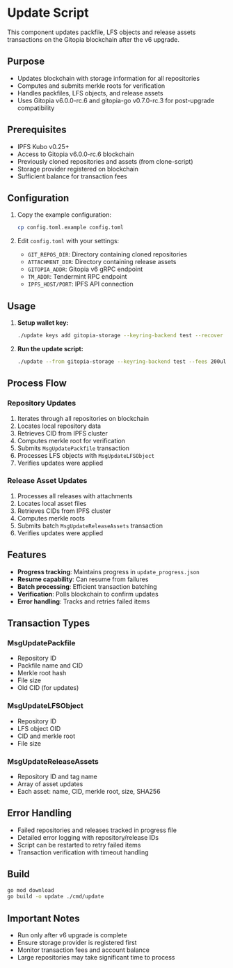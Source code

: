 # Update Script

This component updates packfile, LFS objects and release assets transactions on the Gitopia blockchain after the v6 upgrade.

## Purpose

- Updates blockchain with storage information for all repositories
- Computes and submits merkle roots for verification
- Handles packfiles, LFS objects, and release assets
- Uses Gitopia v6.0.0-rc.6 and gitopia-go v0.7.0-rc.3 for post-upgrade compatibility

## Prerequisites

- IPFS Kubo v0.25+
- Access to Gitopia v6.0.0-rc.6 blockchain
- Previously cloned repositories and assets (from clone-script)
- Storage provider registered on blockchain
- Sufficient balance for transaction fees

## Configuration

1. Copy the example configuration:
   ```bash
   cp config.toml.example config.toml
   ```

2. Edit `config.toml` with your settings:
   - `GIT_REPOS_DIR`: Directory containing cloned repositories
   - `ATTACHMENT_DIR`: Directory containing release assets
   - `GITOPIA_ADDR`: Gitopia v6 gRPC endpoint
   - `TM_ADDR`: Tendermint RPC endpoint
   - `IPFS_HOST/PORT`: IPFS API connection

## Usage

1. **Setup wallet key:**
   ```bash
   ./update keys add gitopia-storage --keyring-backend test --recover
   ```

2. **Run the update script:**
   ```bash
   ./update --from gitopia-storage --keyring-backend test --fees 200ulore
   ```

## Process Flow

### Repository Updates
1. Iterates through all repositories on blockchain
2. Locates local repository data
3. Retrieves CID from IPFS cluster
4. Computes merkle root for verification
5. Submits `MsgUpdatePackfile` transaction
6. Processes LFS objects with `MsgUpdateLFSObject`
7. Verifies updates were applied

### Release Asset Updates
1. Processes all releases with attachments
2. Locates local asset files
3. Retrieves CIDs from IPFS cluster
4. Computes merkle roots
5. Submits batch `MsgUpdateReleaseAssets` transaction
6. Verifies updates were applied

## Features

- **Progress tracking**: Maintains progress in `update_progress.json`
- **Resume capability**: Can resume from failures
- **Batch processing**: Efficient transaction batching
- **Verification**: Polls blockchain to confirm updates
- **Error handling**: Tracks and retries failed items

## Transaction Types

### MsgUpdatePackfile
- Repository ID
- Packfile name and CID
- Merkle root hash
- File size
- Old CID (for updates)

### MsgUpdateLFSObject
- Repository ID
- LFS object OID
- CID and merkle root
- File size

### MsgUpdateReleaseAssets
- Repository ID and tag name
- Array of asset updates
- Each asset: name, CID, merkle root, size, SHA256

## Error Handling

- Failed repositories and releases tracked in progress file
- Detailed error logging with repository/release IDs
- Script can be restarted to retry failed items
- Transaction verification with timeout handling

## Build

```bash
go mod download
go build -o update ./cmd/update
```

## Important Notes

- Run only after v6 upgrade is complete
- Ensure storage provider is registered first
- Monitor transaction fees and account balance
- Large repositories may take significant time to process
